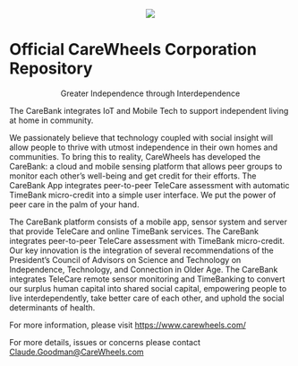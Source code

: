 <p align="center">
  <img src="https://media-exp1.licdn.com/dms/image/C560BAQGxg9XntBvz0w/company-logo_100_100/0/1571955990616?e=1645056000&v=beta&t=xqjgB8VbDb0yQzgnmjlybrmVm-1mf_nd2WzzcS_rBfY"/>
</p>


# Official CareWheels Corporation Repository  

<p align="center">
Greater Independence through Interdependence

The CareBank integrates IoT and Mobile Tech to support independent living at home in community.
</p>

We passionately believe that technology coupled with social insight will allow people to thrive with utmost independence in their own homes and communities. To bring this to reality, CareWheels has developed the CareBank: a cloud and mobile sensing platform that allows peer groups to monitor each other’s well-being and get credit for their efforts. The CareBank App integrates peer-to-peer TeleCare assessment with automatic TimeBank micro-credit into a simple user interface. We put the power of peer care in the palm of your hand.

The CareBank platform consists of a mobile app, sensor system and server that provide TeleCare and 
online TimeBank services. The CareBank integrates peer-to-peer TeleCare assessment with TimeBank micro-credit. 
Our key innovation is the integration of several recommendations of the President’s Council of Advisors on 
Science and Technology on Independence, Technology, and Connection in Older Age. The CareBank integrates 
TeleCare remote sensor monitoring and TimeBanking to convert our surplus human capital into shared social capital, 
empowering people to live interdependently, take better care of each other, and uphold the social determinants of health.

For more information, please visit https://www.carewheels.com/

For more details, issues or concerns please contact Claude.Goodman@CareWheels.com  
